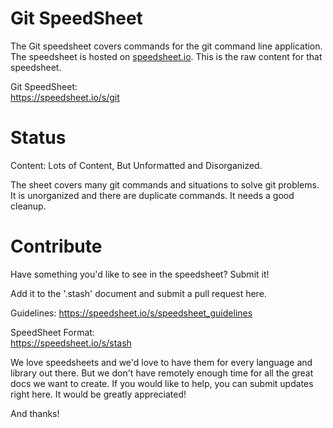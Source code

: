 # Git SpeedSheet

The Git speedsheet covers commands for the git command line application. The speedsheet is hosted on [speedsheet.io](https://speedsheet.io). This is the raw content for that speedsheet.

Git SpeedSheet:  
https://speedsheet.io/s/git


# Status

Content: Lots of Content, But Unformatted and Disorganized.

The sheet covers many git commands and situations to solve git problems. It is unorganized and there are duplicate commands. It needs a good cleanup.


# Contribute

Have something you'd like to see in the speedsheet? Submit it!

Add it to the '.stash' document and submit a pull request here.

Guidelines:
https://speedsheet.io/s/speedsheet_guidelines

SpeedSheet Format:  
https://speedsheet.io/s/stash

We love speedsheets and we'd love to have them for every language and library out there. But we don't have remotely enough time for all the great docs we want to create. If you would like to help, you can submit updates right here. It would be greatly appreciated! 

And thanks!
